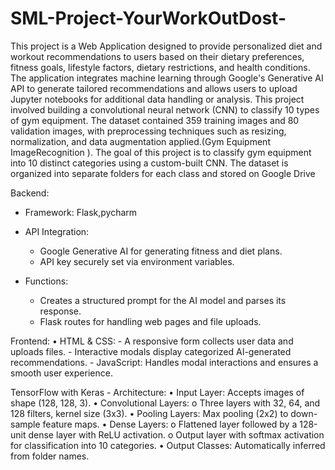 # SML-Project-YourWorkOutDost-
This project is a Web Application designed to provide personalized diet and workout recommendations to users based on their dietary preferences, fitness goals, lifestyle factors, dietary restrictions, and health conditions. The application integrates machine learning through Google's Generative AI API to generate tailored recommendations and allows users to upload Jupyter notebooks for additional data handling or analysis. This project involved building a convolutional neural network (CNN) to classify 10 types of gym equipment. The dataset contained 359 training images and 80 validation images, with preprocessing techniques such as resizing, normalization, and data augmentation applied.(Gym Equipment ImageRecognition ). The goal of this project is to classify gym equipment into 10 distinct categories using a custom-built CNN. The dataset is organized into separate folders for each class and stored on Google Drive

 Backend:
- Framework: Flask,pycharm
- API Integration: 
  - Google Generative AI for generating fitness and diet plans.
  - API key securely set via environment variables.

- Functions:
  -  Creates a structured prompt for the AI model and parses its response.
  - Flask routes for handling web pages and file uploads.

 Frontend:
•	HTML & CSS:
                  - A responsive form collects user data and uploads files.
                  - Interactive modals display categorized AI-generated recommendations.
                  - JavaScript: Handles modal interactions and ensures a smooth user experience.


  TensorFlow with Keras 
        - Architecture:
•	 Input Layer: Accepts images of shape (128, 128, 3).
•	Convolutional Layers:
o	Three layers with 32, 64, and 128 filters, kernel size (3x3).
•	Pooling Layers: Max pooling (2x2) to down-sample feature maps.
•	Dense Layers:
o	Flattened layer followed by a 128-unit dense layer with ReLU activation.
o	Output layer with softmax activation for classification into 10 categories.
•  Output Classes: Automatically inferred from folder names.

